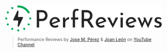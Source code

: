 ![PerfReviews](https://raw.githubusercontent.com/PerfReviews/Brand/master/PerfReviews-optimized.svg?sanitize=true)

> Performance Reviews by [Jose M. Pérez](https://github.com/JMPerez) & [Joan León](https://github.com/nucliweb) on [YouTube Channel](https://www.youtube.com/channel/UCNoF5_1loBFvW2lZXPxp8ww)
